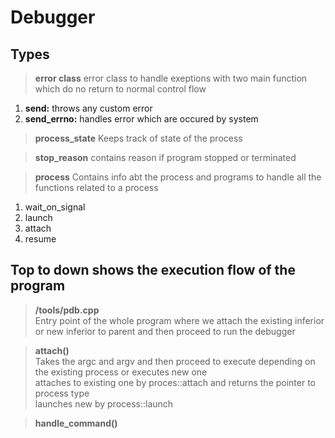 # Debugger 

## Types
> **error class**
error class to handle exeptions with two main function which do no return to normal control flow  
1. **send:**  throws any custom error 
2. **send_errno:** handles error which are occured by system

> **process_state**
Keeps track of state of the process

> **stop_reason**
contains reason if program stopped or terminated

> **process**
Contains info abt the process and programs to handle all the functions related to a process
1. wait_on_signal
2. launch
3. attach
4. resume


## Top to down shows the execution flow of the program

> **/tools/pdb.cpp**  
Entry point of the whole program where we attach the existing inferior or new inferior to parent and then proceed to run the debugger  

> **attach()**  
Takes the argc and argv and then proceed to execute depending on the existing process or executes new one  
attaches to existing one by proces::attach and returns the pointer to process type  
launches new by process::launch     

> **handle_command()**